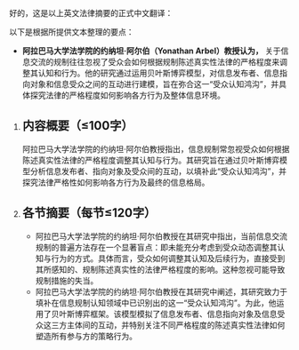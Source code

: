 好的，这是以上英文法律摘要的正式中文翻译：

以下是根据所提供文本整理的要点：

*   **阿拉巴马大学法学院的约纳坦·阿尔伯（Yonathan Arbel）教授认为，** 关于信息交流的规制往往忽视了受众会如何根据规制陈述真实性法律的严格程度来调整其认知和行为。他的研究通过运用贝叶斯博弈模型，对信息发布者、信息指向对象和信息受众之间的互动进行建模，旨在弥合这一“受众认知鸿沟”，并具体探究法律的严格程度如何影响各方行为及整体信息环境。

1.  ## 内容概要（≤100字）
    阿拉巴马大学法学院的约纳坦·阿尔伯教授指出，信息规制常忽视受众如何根据陈述真实性法律的严格程度调整其认知与行为。其研究旨在通过贝叶斯博弈模型分析信息发布者、指向对象及受众间的互动，以填补此“受众认知鸿沟”，并探究法律严格性如何影响各方行为及最终的信息格局。

2.  ## 各节摘要（每节≤120字）
    *   阿拉巴马大学法学院的约纳坦·阿尔伯教授在其研究中指出，当前信息交流规制的普遍方法存在一个显著盲点：即未能充分考虑到受众动态调整其认知与行为的方式。具体而言，受众如何调整其认知及后续行为，直接受到其所感知的、规制陈述真实性的法律严格程度的影响。这种忽视可能导致规制措施的失当。
    *   阿拉巴马大学法学院的约纳坦·阿尔伯教授在其研究中阐述，其研究致力于填补在信息规制认知领域中已识别出的这一“受众认知鸿沟”。为此，他运用了贝叶斯博弈框架。该模型模拟了信息发布者、信息指向对象及信息受众这三方主体间的互动，并特别关注不同严格程度的陈述真实性法律如何塑造所有参与方的策略行为。
